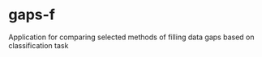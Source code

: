 # gaps-f
Application for comparing selected methods of filling data gaps based on classification task
